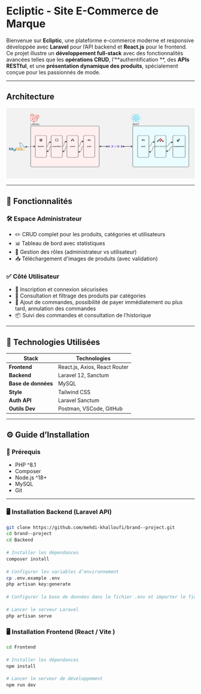 #  Ecliptic - Site E-Commerce de Marque

Bienvenue sur **Ecliptic**, une plateforme e-commerce moderne et responsive développée avec **Laravel** pour l’API backend et **React.js** pour le frontend. Ce projet illustre un **développement full-stack** avec des fonctionnalités avancées telles que les **opérations CRUD**, l’**authentification **, des **APIs RESTful**, et une **présentation dynamique des produits**, spécialement conçue pour les passionnés de mode.

---

##  Architecture

![Archirecture de projet](architecture.png)  

---

## 🚀 Fonctionnalités

### 🛠️ Espace Administrateur
- ✏️ CRUD complet pour les produits, catégories et utilisateurs
- 📊 Tableau de bord avec statistiques
- 🧩 Gestion des rôles (administrateur vs utilisateur)
- 📥 Téléchargement d'images de produits (avec validation)

### ✅ Côté Utilisateur
- 🔐 Inscription et connexion sécurisées
- 👕 Consultation et filtrage des produits par catégories
- 🛒 Ajout de commandes, possibilité de payer immédiatement ou plus tard, annulation des commandes
- 📦 Suivi des commandes et consultation de l’historique

---

## 🧰 Technologies Utilisées

| Stack         | Technologies                      |
|---------------|-----------------------------------|
| **Frontend**  | React.js, Axios, React Router     |
| **Backend**   | Laravel 12, Sanctum             |
| **Base de données** | MySQL                        |
| **Style**     | Tailwind CSS                      |
| **Auth API**  | Laravel Sanctum                   |
| **Outils Dev**| Postman, VSCode, GitHub           |

---

## ⚙️ Guide d’Installation

### 🔧 Prérequis
- PHP ^8.1
- Composer
- Node.js ^18+
- MySQL
- Git

---

### 🖥️ Installation Backend (Laravel API)

```bash
git clone https://github.com/mehdi-khalloufi/brand--project.git
cd brand--project
cd Backend

# Installer les dépendances
composer install

# Configurer les variables d’environnement
cp .env.example .env
php artisan key:generate

# Configurer la base de données dans le fichier .env et importer le fichier sql 

# Lancer le serveur Laravel
php artisan serve

```

### 🖥️ Installation Frontend (React / Vite )

```bash
cd Frontend

# Installer les dépendances
npm install

# Lancer le serveur de développement
npm run dev
```
